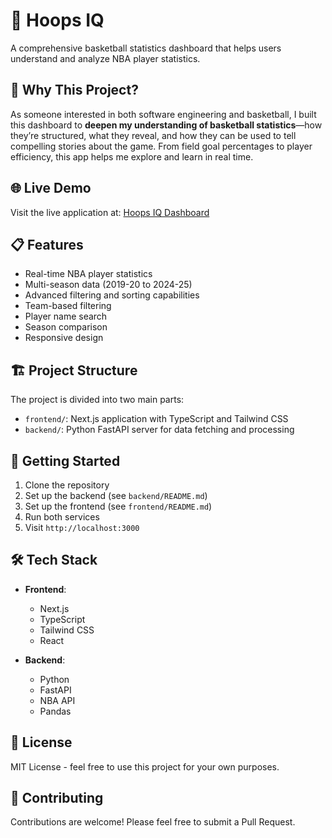 # 🏀 Hoops IQ

A comprehensive basketball statistics dashboard that helps users understand and analyze NBA player statistics.

## 🎯 Why This Project?

As someone interested in both software engineering and basketball, I built this dashboard to **deepen my understanding of basketball statistics**—how they’re structured, what they reveal, and how they can be used to tell compelling stories about the game. From field goal percentages to player efficiency, this app helps me explore and learn in real time.

## 🌐 Live Demo

Visit the live application at: [Hoops IQ Dashboard](https://basketball-dashboard-phi.vercel.app/)

## 📋 Features

- Real-time NBA player statistics
- Multi-season data (2019-20 to 2024-25)
- Advanced filtering and sorting capabilities
- Team-based filtering
- Player name search
- Season comparison
- Responsive design

## 🏗️ Project Structure

The project is divided into two main parts:

- `frontend/`: Next.js application with TypeScript and Tailwind CSS
- `backend/`: Python FastAPI server for data fetching and processing

## 🚀 Getting Started

1. Clone the repository
2. Set up the backend (see `backend/README.md`)
3. Set up the frontend (see `frontend/README.md`)
4. Run both services
5. Visit `http://localhost:3000`

## 🛠️ Tech Stack

- **Frontend**:
  - Next.js
  - TypeScript
  - Tailwind CSS
  - React

- **Backend**:
  - Python
  - FastAPI
  - NBA API
  - Pandas

## 📝 License

MIT License - feel free to use this project for your own purposes.

## 🤝 Contributing

Contributions are welcome! Please feel free to submit a Pull Request.
